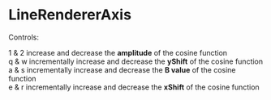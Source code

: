 # LineRendererAxis


Controls:

1 & 2 increase and decrease the <b>amplitude</b> of the cosine function <br/>
q & w incrementally increase and decrease the <b>yShift</b> of the cosine function <br/>
a & s incrementally increase and decrease the <b>B value</b> of the cosine function <br/> 
e & r incrementally increase and decrease the <b>xShift</b> of the cosine function<br/> 
